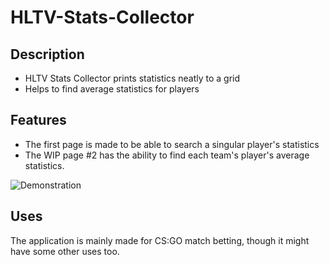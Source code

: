 # HLTV-Stats-Collector

## Description
* HLTV Stats Collector prints statistics neatly to a grid
* Helps to find average statistics for players

## Features
* The first page is made to be able to search a singular player's statistics
* The WIP page #2 has the ability to find each team's player's average statistics.

![Demonstration](https://raw.githubusercontent.com/skotfrii2/HLTV-Stats-Collector/master/demonstration/demonstration.gif)

## Uses
The application is mainly made for CS:GO match betting, though it might have some other uses too.

